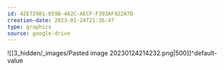 ```yaml
---
id: 42E72981-059B-4A2C-AECF-F393AF922A7D
creation-date: 2023-01-24T21:36:47 
type: graphics
source: google-drive
---
```


![[3_hidden/_images/Pasted image 20230124214232.png|500]]^default-value


